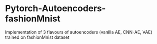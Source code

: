 # Pytorch-Autoencoders-fashionMnist
Implementation of 3 flavours of autoencoders (vanilla AE, CNN-AE, VAE) trained on fashionMnist dataset
